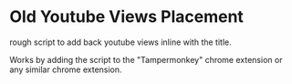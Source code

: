 # Old Youtube Views Placement
rough script to add back youtube views inline with the title.

Works by adding the script to the "Tampermonkey" chrome extension or any similar chrome extension.
